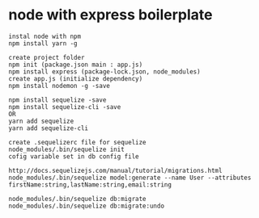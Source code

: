 # node with express boilerplate

	instal node with npm
	npm install yarn -g

	create project folder
	npm init (package.json main : app.js)
	npm install express (package-lock.json, node_modules)
	create app.js (initialize dependency)
	npm install nodemon -g -save

	npm install sequelize -save
	npm install sequelize-cli -save
	OR
	yarn add sequelize
	yarn add sequelize-cli

	create .sequelizerc file for sequelize
	node_modules/.bin/sequelize init
	cofig variable set in db config file

	http://docs.sequelizejs.com/manual/tutorial/migrations.html
	node_modules/.bin/sequelize model:generate --name User --attributes firstName:string,lastName:string,email:string

	node_modules/.bin/sequelize db:migrate
	node_modules/.bin/sequelize db:migrate:undo







